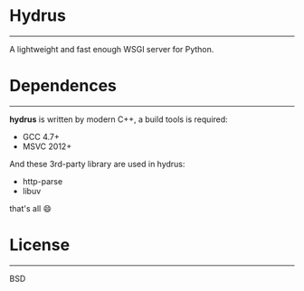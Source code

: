 # Hydrus
----------------------------------
A lightweight and fast enough WSGI server for Python.

# Dependences
----------------------------------
**hydrus** is written by modern C++, a build tools is required:

+ GCC 4.7+
+ MSVC 2012+

And these 3rd-party library are used in hydrus:

+ http-parse
+ libuv

that's all :smile:

# License
-------------------------------------
BSD
